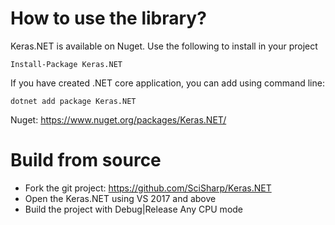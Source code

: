 # How to use the library?

Keras.NET is available on Nuget. Use the following to install in your project
```
Install-Package Keras.NET
```

If you have created .NET core application, you can add using command line:
```
dotnet add package Keras.NET
```

Nuget: https://www.nuget.org/packages/Keras.NET/

# Build from source

* Fork the git project: https://github.com/SciSharp/Keras.NET
* Open the Keras.NET using VS 2017 and above
* Build the project with Debug|Release Any CPU mode




